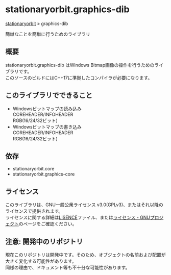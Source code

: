 # stationaryorbit.graphics-dib

[stationaryorbit](https://github.com/zawa-ch/stationaryorbit) » graphics-dib

簡単なことを簡単に行うためのライブラリ

## 概要

stationaryorbit.graphics-dib はWindows Bitmap画像の操作を行うためのライブラリです。  
このソースのビルドにはC++17に準拠したコンパイラが必要になります。  

## このライブラリでできること

- Windowsビットマップの読み込み  
  COREHEADER/INFOHEADER  
  RGB(16/24/32ビット)  
- Windowsビットマップの書き込み  
  COREHEADER/INFOHEADER  
  RGB(16/24/32ビット)  

## 依存

- stationaryorbit.core
- stationaryorbit.graphics-core

## ライセンス

このライブラリは、GNU一般公衆ライセンス v3.0(GPLv3)、またはそれ以降のライセンスで提供されます。  
ライセンスに関する詳細は[LISENCE](./LICENSE)ファイル、または[ライセンス - GNUプロジェクト](http://www.gnu.org/licenses/)のページをご確認ください。  

## 注意: 開発中のリポジトリ

現在このリポジトリは開発中です。そのため、オブジェクトの名前および配置が大きく変化する可能性があります。  
同様の理由で、ドキュメント等も不十分な可能性があります。  

